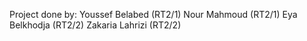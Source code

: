 Project done by:
Youssef Belabed (RT2/1)
Nour Mahmoud (RT2/1)
Eya Belkhodja (RT2/2)
Zakaria Lahrizi (RT2/2)

